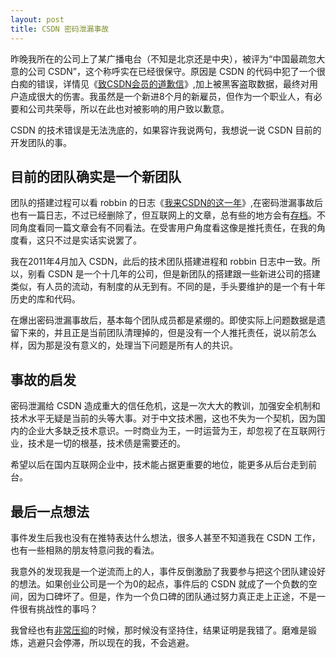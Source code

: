 ```yaml
---
layout: post
title: CSDN 密码泄漏事故
---
```


昨晚我所在的公司上了某广播电台（不知是北京还是中央），被评为“中国最疏忽大意的公司 CSDN”，这个称呼实在已经很保守。原因是 CSDN 的代码中犯了一个很白痴的错误，详情见《[致CSDN会员的道歉信][1]》,加上被黑客盗取数据，最终对用户造成很大的伤害。我虽然是一个新进8个月的新雇员，但作为一个职业人，有必要和公司共荣辱，所以在此也对被影响的用户致以歉意。

CSDN 的技术错误是无法洗底的，如果容许我说两句，我想说一说 CSDN 目前的开发团队的事。

## 目前的团队确实是一个新团队

团队的搭建过程可以看 robbin 的日志《[我来CSDN的这一年][2]》,在密码泄漏事故后也有一篇日志，不过已经删除了，但互联网上的文章，总有些的地方会有[存档][3]。不同角度看同一篇文章会有不同看法。在受害用户角度看这像是推托责任，在我的角度看，这只不过是实话实说罢了。

我在2011年4月加入 CSDN，此后的技术团队搭建进程和 robbin 日志中一致。所以，别看 CSDN 是一个十几年的公司，但是新团队的搭建跟一些新进公司的搭建类似，有人员的流动，有制度的从无到有。不同的是，手头要维护的是一个有十年历史的库和代码。

在爆出密码泄漏事故后，基本每个团队成员都是紧绷的。即使实际上问题数据是遗留下来的，并且正是当前团队清理掉的，但是没有一个人推托责任，说以前怎么样，因为那是没有意义的，处理当下问题是所有人的共识。

## 事故的启发

密码泄漏给 CSDN 造成重大的信任危机，这是一次大大的教训，加强安全机制和技术水平无疑是当前的头等大事。对于中文技术圈，这也不失为一个契机，因为国内的企业大多缺乏技术意识。一时商业为王，一时运营为王，却忽视了在互联网行业，技术是一切的根基，技术债是需要还的。

希望以后在国内互联网企业中，技术能占据更重要的地位，能更多从后台走到前台。

## 最后一点想法

事件发生后我也没有在推特表达什么想法，很多人甚至不知道我在 CSDN 工作，也有一些相熟的朋友特意问我的看法。

我意外的发现我是一个逆流而上的人，事件反倒激励了我要参与把这个团队建设好的想法。如果创业公司是一个为0的起点，事件后的 CSDN 就成了一个负数的空间，因为口碑坏了。但是，作为一个负口碑的团队通过努力真正走上正途，不是一件很有挑战性的事吗？

我曾经也有[非常压抑][4]的时候，那时候没有坚持住，结果证明是我错了。磨难是锻炼，逃避只会停滞，所以现在的我，不会逃避。


[1]: http://news.csdn.net/a/20111221/309505.html
[2]: http://robbin.iteye.com/blog/1136859
[3]: http://www.36kr.com/p/70800.html
[4]: http://localhost:4000/2010/07/18/now-funshow/
